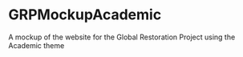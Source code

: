 # GRPMockupAcademic
A mockup of the website for the Global Restoration Project using the Academic theme
